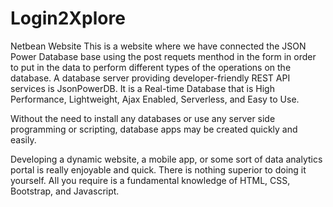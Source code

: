 # Login2Xplore
Netbean Website
This is a website where we have connected the JSON Power Database base using the post requets menthod in the form in order to put in the data to perform different types of the operations on the database.
A database server providing developer-friendly REST API services is JsonPowerDB. It is a Real-time Database that is High Performance, Lightweight, Ajax Enabled, Serverless, and Easy to Use.

Without the need to install any databases or use any server side programming or scripting, database apps may be created quickly and easily.

Developing a dynamic website, a mobile app, or some sort of data analytics portal is really enjoyable and quick. There is nothing superior to doing it yourself. All you require is a fundamental knowledge of HTML, CSS, Bootstrap, and Javascript.
